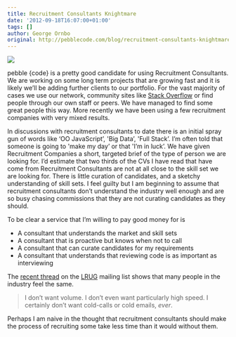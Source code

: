 ```yaml
---
title: Recruitment Consultants Knightmare
date: '2012-09-18T16:07:00+01:00'
tags: []
author: George Ornbo
original: http://pebblecode.com/blog/recruitment-consultants-knightmare/
---
```


![](https://media.tumblr.com/tumblr_majwei2PXP1qz7kgs.jpg)

pebble {code} is a pretty good candidate for using Recruitment Consultants. We are working on some long term projects that are growing fast and it is likely we’ll be adding further clients to our portfolio. For the vast majority of cases we use our network, community sites like [Stack Overflow](http://careers.stackoverflow.com/) or find people through our own staff or peers. We have managed to find some great people this way. More recently we have been using a few recruitment companies with very mixed results.

In discussions with recruitment consultants to date there is an initial spray gun of words like ‘OO JavaScript’, 'Big Data’, 'Full Stack’. I’m often told that someone is going to 'make my day’ or that 'I’m in luck’. We have given Recruitment Companies a short, targeted brief of the type of person we are looking for. I’d estimate that two thirds of the CVs I have read that have come from Recruitment Consultants are not at all close to the skill set we are looking for. There is little curation of candidates, and a sketchy understanding of skill sets. I feel guilty but I am beginning to assume that recruitment consultants don’t understand the industry well enough and are so busy chasing commissions that they are not curating candidates as they should.

To be clear a service that I’m willing to pay good money for is

*   A consultant that understands the market and skill sets
*   A consultant that is proactive but knows when not to call
*   A consultant that can curate candidates for my requirements
*   A consultant that understands that reviewing code is as important as interviewing

The [recent thread](http://lists.lrug.org/pipermail/chat-lrug.org/2012-September/008072.html) on the [LRUG](http://lrug.org/) mailing list shows that many people in the industry feel the same.

> I don’t want volume. I don’t even want particularly high speed. I certainly don’t want cold-calls or cold emails, _ever_.

Perhaps I am naive in the thought that recruitment consultants should make the process of recruiting some take less time than it would without them.
